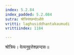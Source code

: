 ```yaml
---
index: 5.2.84
index_padded: 5.2.084
sutra: श्रोत्रियंश्छन्दोऽधीते
vritti: laghusiddhantakaumudi
vrittiindex: 1184

---
```

श्रोत्रियः। वेत्यनुवृत्तेश्छान्दसः॥